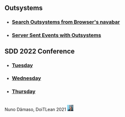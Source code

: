 
## Outsystems


- ### [Search Outsystems from Browser's navabar](./posts/2020-03-09-OutsystemsSearchFromBrowserNav.md)

- ### [Server Sent Events with Outsystems](./posts/2020-03-01-OutsystemsSSE.md)

## SDD 2022 Conference

- ### [Tuesday](./posts/2022-05-17-SDD.md)


- ### [Wednesday](./posts/2022-05-18-SDD.md)


- ### [Thursday](./posts/2022-05-19-SDD.md)


<br />
Nuno Dâmaso, DoiTLean 2021 <img src="images/bio-photo.jpg" width="20" height="20" />  
